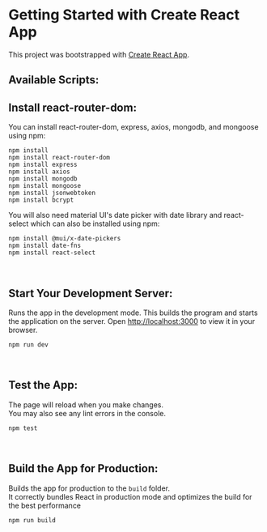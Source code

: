 # Getting Started with Create React App 

This project was bootstrapped with [Create React App](https://github.com/facebook/create-react-app).

## Available Scripts:




## Install react-router-dom:
You can install react-router-dom, express, axios, mongodb, and mongoose using npm:
```
npm install 
npm install react-router-dom
npm install express
npm install axios
npm install mongodb
npm install mongoose
npm install jsonwebtoken   
npm install bcrypt   

```

You will also need material UI's date picker with date library and react-select which can also be installed using npm:
```
npm install @mui/x-date-pickers
npm install date-fns
npm install react-select
```
<br>

## Start Your Development Server:
Runs the app in the development mode. This builds the program and starts the application on the server.
Open [http://localhost:3000](http://localhost:3000) to view it in your browser.
```
npm run dev
```
<br>

## Test the App:
The page will reload when you make changes.\
You may also see any lint errors in the console.

```
npm test
```

<br>

## Build the App for Production:
Builds the app for production to the `build` folder.\
It correctly bundles React in production mode and optimizes the build for the best performance
```
npm run build
````



